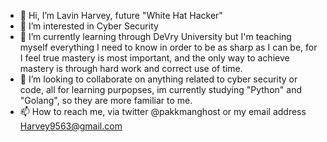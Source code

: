 - 👋 Hi, I’m Lavin Harvey, future "White Hat Hacker"
- 👀 I’m interested in Cyber Security
- 🌱 I’m currently learning through DeVry University but I'm teaching myself everything I need to know in order to be as sharp as I can be, for I feel true mastery is most important, and the only way to achieve mastery is through hard work and correct use of time. 
- 💞️ I’m looking to collaborate on anything related to cyber security or code, all for learning purpopses, im currently studying "Python" and "Golang", so they are more familiar to me.
- 📫 How to reach me, via twitter @pakkmanghost or my email address Harvey9563@gmail.com  

<!---
harvey9563/harvey9563 is a ✨ special ✨ repository because its `README.md` (this file) appears on your GitHub profile.
You can click the Preview link to take a look at your changes.
--->
